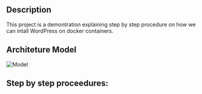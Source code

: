 ## Description

This project is a demontration explaining step by step procedure on how we can intall WordPress on docker containers.

## Architeture Model

![Model](https://github.com/NitheshT/Wordpress_Installation_Docket/assets/122042254/9c92a8cf-2534-421c-8514-feb1577872d1)

## Step by step proceedures:
